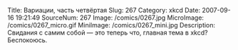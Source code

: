 Title: Вариации, часть четвёртая 
Slug: 267 
Category: xkcd 
Date: 2007-09-16 19:21:49 
SourceNum: 267 
Image: /comics/0267.jpg 
MicroImage: /comics/0267_micro.gif 
MiniImage: /comics/0267_mini.jpg 
Description: Свидания с самим собой — это теперь что, главная тема в xkcd? Беспокоюсь. 


